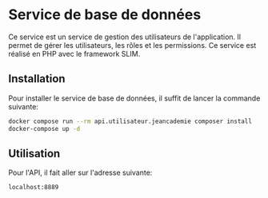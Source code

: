 # Service de base de données
Ce service est un service de gestion des utilisateurs de l'application. Il permet de gérer les utilisateurs, les rôles et les permissions. Ce service est réalisé en PHP avec le framework SLIM.
## Installation

Pour installer le service de base de données, il suffit de lancer la commande suivante:
```bash
docker compose run --rm api.utilisateur.jeancademie composer install 
docker-compose up -d
```

## Utilisation

Pour l'API, il fait aller sur l'adresse suivante:
```
localhost:8889
```